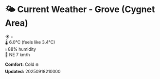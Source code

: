 # 🌤️ Current Weather - Grove (Cygnet Area)

☀️ **-**  
🌡️ 6.0°C (feels like 3.4°C)  
💧 88% humidity  
💨 NE 7 km/h  

**Comfort:** Cold ❄️  
**Updated:** 20250918210000
